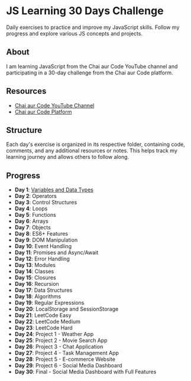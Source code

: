 # JS Learning 30 Days Challenge

Daily exercises to practice and improve my JavaScript skills. Follow my progress and explore various JS concepts and projects.

## About

I am learning JavaScript from the Chai aur Code YouTube channel and participating in a 30-day challenge from the Chai aur Code platform.

## Resources

- [Chai aur Code YouTube Channel](https://www.youtube.com/@chaiaurcode)
- [Chai aur Code Platform](https://chaicode.com/)

## Structure

Each day's exercise is organized in its respective folder, containing code, comments, and any additional resources or notes. This helps track my learning journey and allows others to follow along.

## Progress

- **Day 1**: [Variables and Data Types](https://github.com/soumadip-dev/js-learning-30Days-challenge/blob/main/01_variables_and_data_types.js)
- **Day 2**: Operators
- **Day 3**: Control Structures
- **Day 4**: Loops
- **Day 5**: Functions
- **Day 6**: Arrays
- **Day 7**: Objects
- **Day 8**: ES6+ Features
- **Day 9**: DOM Manipulation
- **Day 10**: Event Handling
- **Day 11**: Promises and Async/Await
- **Day 12**: Error Handling
- **Day 13**: Modules
- **Day 14**: Classes
- **Day 15**: Closures
- **Day 16**: Recursion
- **Day 17**: Data Structures
- **Day 18**: Algorithms
- **Day 19**: Regular Expressions
- **Day 20**: LocalStorage and SessionStorage
- **Day 21**: LeetCode Easy
- **Day 22**: LeetCode Medium
- **Day 23**: LeetCode Hard
- **Day 24**: Project 1 - Weather App
- **Day 25**: Project 2 - Movie Search App
- **Day 26**: Project 3 - Chat Application
- **Day 27**: Project 4 - Task Management App
- **Day 28**: Project 5 - E-commerce Website
- **Day 29**: Project 6 - Social Media Dashboard
- **Day 30**: Final - Social Media Dashboard with Full Features
